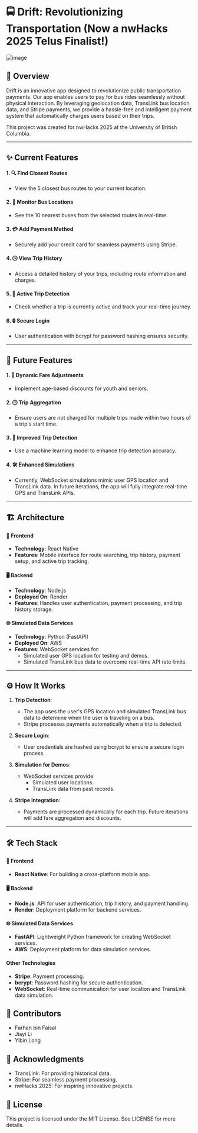 # 🚍 Drift: Revolutionizing Transportation (Now a nwHacks 2025 Telus Finalist!) 

![image](https://github.com/user-attachments/assets/a34ccf7e-32e3-4551-95a8-2612ea6aca48)

## 🌟 Overview
Drift is an innovative app designed to revolutionize public transportation payments. Our app enables users to pay for bus rides seamlessly without physical interaction. By leveraging geolocation data, TransLink bus location data, and Stripe payments, we provide a hassle-free and intelligent payment system that automatically charges users based on their trips.

This project was created for nwHacks 2025 at the University of British Columbia.

---

## ✨ Current Features

#### 1. 🔍 **Find Closest Routes**
- View the 5 closest bus routes to your current location.

#### 2. 🚌 **Monitor Bus Locations**
- See the 10 nearest buses from the selected routes in real-time.

#### 3. 💳 **Add Payment Method**
- Securely add your credit card for seamless payments using Stripe.

#### 4. 🕒 **View Trip History**
- Access a detailed history of your trips, including route information and charges.

#### 5. 📍 **Active Trip Detection**
- Check whether a trip is currently active and track your real-time journey.

#### 6. 🔒 **Secure Login**
- User authentication with bcrypt for password hashing ensures security.

---

## 🚀 Future Features

#### 1. 💸 **Dynamic Fare Adjustments**
- Implement age-based discounts for youth and seniors.

#### 2. 🕑 **Trip Aggregation**
- Ensure users are not charged for multiple trips made within two hours of a trip's start time.

#### 3. 🤖 **Improved Trip Detection**
- Use a machine learning model to enhance trip detection accuracy.

#### 4. 🛠️ **Enhanced Simulations**
- Currently, WebSocket simulations mimic user GPS location and TransLink data. In future iterations, the app will fully integrate real-time GPS and TransLink APIs.

---

## 🏗️ Architecture

#### 📱 Frontend
- **Technology**: React Native
- **Features**: Mobile interface for route searching, trip history, payment setup, and active trip tracking.

#### 🖥️ Backend
- **Technology**: Node.js
- **Deployed On**: Render
- **Features**: Handles user authentication, payment processing, and trip history storage.

#### 🌐 Simulated Data Services
- **Technology**: Python (FastAPI)
- **Deployed On**: AWS
- **Features**: WebSocket services for:
  - Simulated user GPS location for testing and demos.
  - Simulated TransLink bus data to overcome real-time API rate limits.

---

## ⚙️ How It Works
1. **Trip Detection**:
   - The app uses the user's GPS location and simulated TransLink bus data to determine when the user is traveling on a bus.
   - Stripe processes payments automatically when a trip is detected.

2. **Secure Login**:
   - User credentials are hashed using bcrypt to ensure a secure login process.

3. **Simulation for Demos**:
   - WebSocket services provide:
     - Simulated user locations.
     - TransLink data from past records.

4. **Stripe Integration**:
   - Payments are processed dynamically for each trip. Future iterations will add fare aggregation and discounts.

---

## 🛠️ Tech Stack

#### 📱 Frontend
- **React Native**: For building a cross-platform mobile app.

#### 🖥️ Backend
- **Node.js**: API for user authentication, trip history, and payment handling.
- **Render**: Deployment platform for backend services.

#### 🌐 Simulated Data Services
- **FastAPI**: Lightweight Python framework for creating WebSocket services.
- **AWS**: Deployment platform for data simulation services.

#### Other Technologies
- **Stripe**: Payment processing.
- **bcrypt**: Password hashing for secure authentication.
- **WebSocket**: Real-time communication for user location and TransLink data simulation.

## 👥 Contributors
- Farhan bin Faisal  
- Jiayi Li  
- Yibin Long  


## 🙏 Acknowledgments
- TransLink: For providing historical data.
- Stripe: For seamless payment processing.
- nwHacks 2025: For inspiring innovative projects.

## 📜 License
This project is licensed under the MIT License. See LICENSE for more details.
